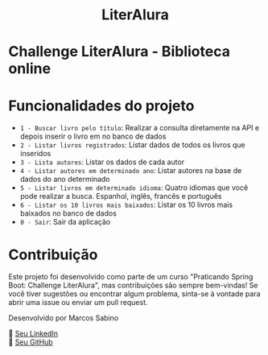 <h1 align="center"> LiterAlura </h1>



# Challenge LiterAlura - Biblioteca online


# Funcionalidades do projeto

- `1 - Buscar livro pelo título`: Realizar a consulta diretamente na API e depois inserir o livro em no banco de dados
- `2 - Listar livros registrados`: Listar dados de todos os livros que inseridos
- `3 - Lista autores`: Listar os dados de cada autor
- `4 - Listar autores em determinado ano`: Listar autores na base de dados do ano determinado
- `5 - Listar livros em determinado idioma`: Quatro idiomas que você pode realizar a busca. Espanhol, inglês, francês e português
- `6 - Listar os 10 livros mais baixados`: Listar os 10 livros mais baixados no banco de dados
- `0 - Sair`: Sair da aplicação


# Contribuição
Este projeto foi desenvolvido como parte de um curso "Praticando Spring Boot: Challenge LiterAlura", mas contribuições são sempre bem-vindas! Se você tiver sugestões ou encontrar algum problema, sinta-se à vontade para abrir uma issue ou enviar um pull request.

Desenvolvido por Marcos Sabino

🔗 [Seu LinkedIn](https://www.linkedin.com/in/marcos-sabino-90b1b5a5/)  
🐙 [Seu GitHub](https://github.com/Marcos-dev348)